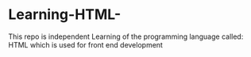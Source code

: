 # Learning-HTML-
This repo is independent Learning of the programming language called: HTML which is used for front end development
